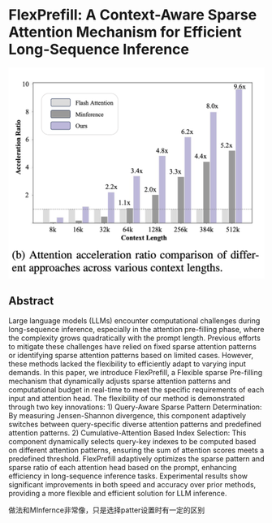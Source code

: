 # FlexPrefill: A Context-Aware Sparse Attention Mechanism for Efficient Long-Sequence Inference

![](fig1.png)

## Abstract

Large language models (LLMs) encounter computational challenges during
long-sequence inference, especially in the attention pre-filling phase, where
the complexity grows quadratically with the prompt length. Previous efforts to
mitigate these challenges have relied on fixed sparse attention patterns or
identifying sparse attention patterns based on limited cases. However, these
methods lacked the flexibility to efficiently adapt to varying input demands.
In this paper, we introduce FlexPrefill, a Flexible sparse Pre-filling
mechanism that dynamically adjusts sparse attention patterns and computational
budget in real-time to meet the specific requirements of each input and
attention head. The flexibility of our method is demonstrated through two key
innovations: 1) Query-Aware Sparse Pattern Determination: By measuring
Jensen-Shannon divergence, this component adaptively switches between
query-specific diverse attention patterns and predefined attention patterns. 2)
Cumulative-Attention Based Index Selection: This component dynamically selects
query-key indexes to be computed based on different attention patterns,
ensuring the sum of attention scores meets a predefined threshold. FlexPrefill
adaptively optimizes the sparse pattern and sparse ratio of each attention head
based on the prompt, enhancing efficiency in long-sequence inference tasks.
Experimental results show significant improvements in both speed and accuracy
over prior methods, providing a more flexible and efficient solution for LLM
inference.

做法和MInfernce非常像，只是选择patter设置时有一定的区别
